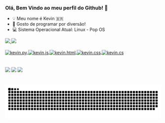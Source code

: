 ### Olá, Bem Vindo ao meu perfil do Github! 👋

- 💡 Meu nome é Kevin 🇧🇷
- 🔭 Gosto de programar por diversão!
- 💻 Sistema Operacional Atual: Linux - Pop OS

<div>
     <a href="https://github.com/kev1n999">
    <img height="180em" src="https://github-readme-stats.vercel.app/api?username=kev1n999&show_icons=true&theme=radical"/>
    <img height="180em" src="https://github-readme-stats.vercel.app/api/top-langs/?username=kev1n999&amp;layout=compact&amp;langs_count=7&amp;theme=dracula"/>
          
</div>
     
<div style="display: inline_block"><br>
  <img align="center" alt="kevin.py" height="30" width="40" src="https://cdn.jsdelivr.net/gh/devicons/devicon/icons/python/python-original.svg"/>
  <img align="center" alt="kevin.js" height="30" width="40" src="https://cdn.jsdelivr.net/gh/devicons/devicon/icons/javascript/javascript-original.svg"/>
  <img align="center" alt="kevin.html" height="30" width="40" src="https://cdn.jsdelivr.net/gh/devicons/devicon/icons/html5/html5-original.svg"/>
  <img align="center" alt="kevin.css" height="30" width="40" src="https://cdn.jsdelivr.net/gh/devicons/devicon/icons/css3/css3-original.svg" />
  <img align="center" alt="kevin.cs" height="30" width="40" src="https://cdn.jsdelivr.net/gh/devicons/devicon/icons/csharp/csharp-original.svg"/>
</div>
      
#
          
<div>
          <a href="https://discord.com/users/835739171775447081"> <img src="https://img.shields.io/badge/Discord-7289DA?style=for-the-badge&amp;logo=discord&amp;logoColor=white" target="_blank"/></a>
     <a href="https://youtube.com/channel/UC0cKzCed9EUUGoUSTHae_yA"> <img src="https://img.shields.io/badge/YouTube-FF0000?style=for-the-badge&amp;logo=youtube&amp;logoColor=white" target="_blank"/></a>
  <a href="https://www.instagram.com/kev1n.aaa/"> <img src="https://img.shields.io/badge/Instagram-E4405F?style=for-the-badge&logo=instagram&logoColor=white" target="_blank"/></a>
</div>

#
          
![Snake animation](https://github.com/Platane/snk/raw/output/github-contribution-grid-snake.svg)
